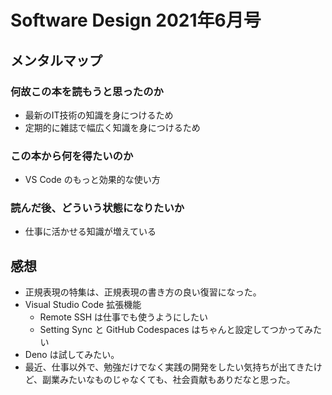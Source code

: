 # Software Design 2021年6月号

## メンタルマップ

### 何故この本を読もうと思ったのか

- 最新のIT技術の知識を身につけるため
- 定期的に雑誌で幅広く知識を身につけるため

### この本から何を得たいのか

- VS Code のもっと効果的な使い方

### 読んだ後、どういう状態になりたいか

- 仕事に活かせる知識が増えている

## 感想

- 正規表現の特集は、正規表現の書き方の良い復習になった。
- Visual Studio Code 拡張機能
  - Remote SSH は仕事でも使うようにしたい
  - Setting Sync と GitHub Codespaces はちゃんと設定してつかってみたい
- Deno は試してみたい。
- 最近、仕事以外で、勉強だけでなく実践の開発をしたい気持ちが出てきたけど、副業みたいなものじゃなくても、社会貢献もありだなと思った。
